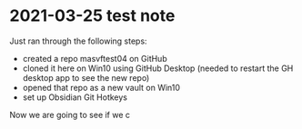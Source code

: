 # 2021-03-25 test note

Just ran through the following steps:

- created a repo masvftest04 on GitHub
- cloned it here on Win10 using GitHub Desktop
   (needed to restart the GH desktop app to see the new repo)
- opened that repo as a new vault on Win10
- set up Obsidian Git Hotkeys

Now we are going to see if we c